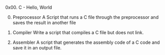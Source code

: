 0x00. C - Hello, World

0. Preprocessor
A Script that runs a C file through the preprocessor and saves the result in another file

1. Compiler
Write a script that compiles a C file but does not link.

2. Assembler
A script that generates the assembly code of a C code and save it in an output file.
